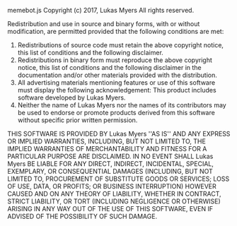 memebot.js
Copyright (c) 2017, Lukas Myers
All rights reserved.

Redistribution and use in source and binary forms, with or without
modification, are permitted provided that the following conditions are met:
1. Redistributions of source code must retain the above copyright
   notice, this list of conditions and the following disclaimer.
2. Redistributions in binary form must reproduce the above copyright
   notice, this list of conditions and the following disclaimer in the
   documentation and/or other materials provided with the distribution.
3. All advertising materials mentioning features or use of this software
   must display the following acknowledgement:
   This product includes software developed by Lukas Myers.
4. Neither the name of Lukas Myers nor the
   names of its contributors may be used to endorse or promote products
   derived from this software without specific prior written permission.

THIS SOFTWARE IS PROVIDED BY Lukas Myers ''AS IS'' AND ANY
EXPRESS OR IMPLIED WARRANTIES, INCLUDING, BUT NOT LIMITED TO, THE IMPLIED
WARRANTIES OF MERCHANTABILITY AND FITNESS FOR A PARTICULAR PURPOSE ARE
DISCLAIMED. IN NO EVENT SHALL Lukas Myers BE LIABLE FOR ANY
DIRECT, INDIRECT, INCIDENTAL, SPECIAL, EXEMPLARY, OR CONSEQUENTIAL DAMAGES
(INCLUDING, BUT NOT LIMITED TO, PROCUREMENT OF SUBSTITUTE GOODS OR SERVICES;
LOSS OF USE, DATA, OR PROFITS; OR BUSINESS INTERRUPTION) HOWEVER CAUSED AND
ON ANY THEORY OF LIABILITY, WHETHER IN CONTRACT, STRICT LIABILITY, OR TORT
(INCLUDING NEGLIGENCE OR OTHERWISE) ARISING IN ANY WAY OUT OF THE USE OF THIS
SOFTWARE, EVEN IF ADVISED OF THE POSSIBILITY OF SUCH DAMAGE.
